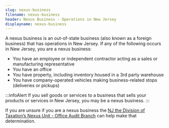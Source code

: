 ```yaml
---
slug: nexus-business
filename: nexus-business
header: Nexus Business - Operations in New Jersey
displayname: nexus-business
---
```

A nexus business is an out-of-state business (also known as a foreign business) that has operations in New Jersey. If any of the following occurs in New Jersey, you are a nexus business:

* You have an employee or independent contractor acting as a sales or manufacturing representative
* You have an office
* You have property, including inventory housed in a 3rd party warehouse
* You have company-operated vehicles making business-related stops (deliveries or pickups)

:::infoAlert 
 If you sell goods or services to a business that sells your products or services in New Jersey, you may be a nexus business.
:::

If you are unsure if you are a nexus business the [NJ the Division of Taxation’s Nexus Unit - Office Audit Branch](https://www.state.nj.us/treasury/taxation/organization/audit-taxtype-nexus.shtml) can help make that determination.